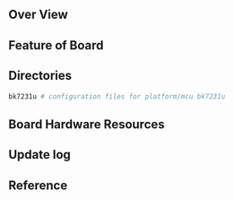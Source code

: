 ## Over View

## Feature of Board

## Directories

```sh
bk7231u # configuration files for platform/mcu bk7231u
```

## Board Hardware Resources

## Update log

## Reference
